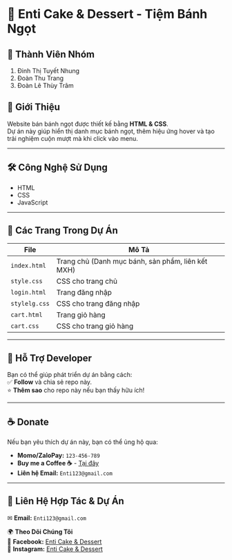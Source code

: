 # 🍰 **Enti Cake & Dessert - Tiệm Bánh Ngọt**  

## 👥 **Thành Viên Nhóm**  
1. Đinh Thị Tuyết Nhung  
2. Đoàn Thu Trang  
3. Đoàn Lê Thùy Trâm  

## 🌟 **Giới Thiệu**  
Website bán bánh ngọt được thiết kế bằng **HTML & CSS**.  
Dự án này giúp hiển thị danh mục bánh ngọt, thêm hiệu ứng hover và tạo trải nghiệm cuộn mượt mà khi click vào menu.  

---

## 🛠 **Công Nghệ Sử Dụng**  
- HTML  
- CSS  
- JavaScript  

---

## 📄 **Các Trang Trong Dự Án**  
| File          | Mô Tả |
|--------------|--------|
| `index.html`  | Trang chủ (Danh mục bánh, sản phẩm, liên kết MXH) |
| `style.css`   | CSS cho trang chủ |
| `login.html`  | Trang đăng nhập |
| `stylelg.css` | CSS cho trang đăng nhập |
| `cart.html`   | Trang giỏ hàng |
| `cart.css`    | CSS cho trang giỏ hàng |

---

## 📌 **Hỗ Trợ Developer**  
Bạn có thể giúp phát triển dự án bằng cách:  
✅ **Follow** và chia sẻ repo này.  
⭐ **Thêm sao** cho repo này nếu bạn thấy hữu ích!  

---

## ☕ **Donate**  
Nếu bạn yêu thích dự án này, bạn có thể ủng hộ qua:  
- **Momo/ZaloPay:** `123-456-789`  
- **Buy me a Coffee ☕️** - [Tại đây](#)  
- **Liên hệ Email:** `Enti123@gmail.com`  

---

## 📩 **Liên Hệ Hợp Tác & Dự Án**  
✉ **Email:** `Enti123@gmail.com`  

🌍 **Theo Dõi Chúng Tôi**  
🔹 **Facebook:** [Enti Cake & Dessert](#)  
🔹 **Instagram:** [Enti Cake & Dessert](#)  
